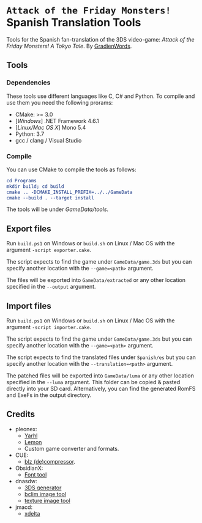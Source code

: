 # `Attack of the Friday Monsters!` Spanish Translation Tools

Tools for the Spanish fan-translation of the 3DS video-game: *Attack of the Friday Monsters! A Tokyo Tale*. By [GradienWords](https://gradienwords.github.io).

## Tools

### Dependencies

These tools use different languages like C, C# and Python. To compile and use them you need the following prorams:

* CMake: >= 3.0
* [*Windows*] .NET Framework 4.6.1
* [*Linux/Mac OS X*] Mono 5.4
* Python: 3.7
* gcc / clang / Visual Studio

### Compile

You can use CMake to compile the tools as follows:

```cmake
cd Programs
mkdir build; cd build
cmake .. -DCMAKE_INSTALL_PREFIX=../../GameData
cmake --build . --target install
```

The tools will be under *GameData/tools*.

## Export files

Run `build.ps1` on Windows or `build.sh` on Linux / Mac OS with the argument
`-script exporter.cake`.

The script expects to find the game under `GameData/game.3ds` but you can specify
another location with the `--game=<path>` argument.

The files will be exported into `GameData/extracted` or any other location specified
in the `--output` argument.

## Import files

Run `build.ps1` on Windows or `build.sh` on Linux / Mac OS with the argument
`-script importer.cake`.

The script expects to find the game under `GameData/game.3ds` but you can specify
another location with the `--game=<path>` argument.

The script expects to find the translated files under `Spanish/es` but you can specify
another location with the `--translation=<path>` argument.

The patched files will be exported into `GameData/luma` or any other location specified
in the `--luma` argument. This folder can be copied & pasted directly into your
SD card. Alternatively, you can find the generated RomFS and ExeFs in the output
directory.

## Credits

* pleonex:
  * [Yarhl](https://github.com/SceneGate/yarhl)
  * [Lemon](https://github.com/SceneGate/Lemon)
  * Custom game converter and formats.
* CUE:
  * [blz (de)compressor](https://www.romhacking.net/utilities/826/).
* ObsidianX:
  * [Font tool](https://github.com/ObsidianX/3dstools)
* dnasdw:
  * [3DS generator](https://github.com/dnasdw/3dstool)
  * [bclim image tool](https://github.com/dnasdw/bclimtool)
  * [texture image tool](https://github.com/dnasdw/txobtool)
* jmacd:
  * [xdelta](https://github.com/jmacd/xdelta-gpl)
